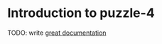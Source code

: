 # Introduction to puzzle-4

TODO: write [great documentation](http://jacobian.org/writing/what-to-write/)
